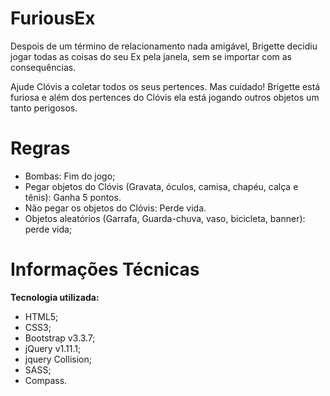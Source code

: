 # FuriousEx

Despois de um término de relacionamento nada amigável, Brigette decidiu jogar todas as coisas do seu Ex pela janela, sem se importar com as consequências.


Ajude Clóvis a coletar todos os seus pertences. Mas cuidado! Brigette está furiosa e além dos pertences do Clóvis ela está jogando outros objetos um tanto perigosos.


# Regras

<ul>
  <li>Bombas: Fim do jogo; <br>  </li>
  <li>Pegar objetos do Clóvis (Gravata, óculos, camisa, chapéu, calça e tênis): Ganha 5 pontos.<br></li>
  <li>Não pegar os objetos do Clóvis: Perde vida.<br></li>
  <li>Objetos aleatórios (Garrafa, Guarda-chuva, vaso, bicicleta, banner): perde vida;<br></li>
</ul>

# Informações Técnicas

<b>Tecnologia utilizada:</b>
<ul>
  <li>HTML5;<br>  </li>
  <li>CSS3;<br></li>
  <li>Bootstrap v3.3.7;<br></li>
  <li>jQuery v1.11.1;<br></li>
  <li>jquery Collision;<br></li>
  <li>SASS;<br></li>
  <li>Compass.<br></li>
</ul>
